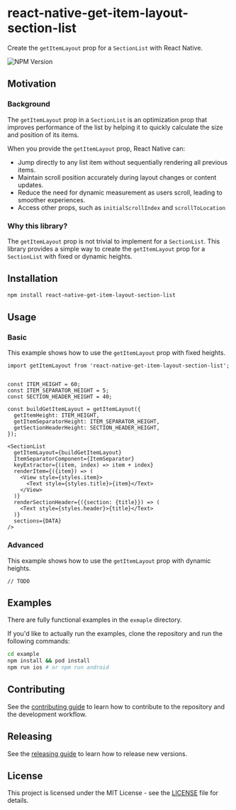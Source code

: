 # react-native-get-item-layout-section-list

Create the `getItemLayout` prop for a `SectionList` with React Native.

![NPM Version](https://img.shields.io/npm/v/react-native-get-item-layout-section-list?registry_uri=https%3A%2F%2Fregistry.npmjs.org&logo=npm)

## Motivation
### Background
The `getItemLayout` prop in a `SectionList` is an optimization prop that improves performance of the list by helping it to quickly calculate the size and position of its items.

When you provide the `getItemLayout` prop, React Native can:

* Jump directly to any list item without sequentially rendering all previous items.
* Maintain scroll position accurately during layout changes or content updates.
* Reduce the need for dynamic measurement as users scroll, leading to smoother experiences.
* Access other props, such as `initialScrollIndex` and `scrollToLocation`

### Why this library?
The `getItemLayout` prop is not trivial to implement for a `SectionList`. This library provides a simple way to create the `getItemLayout` prop for a `SectionList` with fixed or dynamic heights.

## Installation

```sh
npm install react-native-get-item-layout-section-list
```

## Usage

### Basic
This example shows how to use the `getItemLayout` prop with fixed heights.

```tsx
import getItemLayout from 'react-native-get-item-layout-section-list';


const ITEM_HEIGHT = 60;
const ITEM_SEPARATOR_HEIGHT = 5;
const SECTION_HEADER_HEIGHT = 40;

const buildGetItemLayout = getItemLayout({
  getItemHeight: ITEM_HEIGHT,
  getItemSeparatorHeight: ITEM_SEPARATOR_HEIGHT,
  getSectionHeaderHeight: SECTION_HEADER_HEIGHT,
});

<SectionList
  getItemLayout={buildGetItemLayout} 
  ItemSeparatorComponent={ItemSeparator} 
  keyExtractor={(item, index) => item + index} 
  renderItem={({item}) => (
    <View style={styles.item}>
      <Text style={styles.title}>{item}</Text>
    </View>
  )} 
  renderSectionHeader={({section: {title}}) => (
    <Text style={styles.header}>{title}</Text>
  )} 
  sections={DATA}
/>
```

### Advanced
This example shows how to use the `getItemLayout` prop with dynamic heights.

```tsx
// TODO
````

## Examples
There are fully functional examples in the `exmaple` directory.

If you'd like to actually run the examples, clone the repository and run the following commands:

```sh
cd example
npm install && pod install
npm run ios # or npm run android
```

## Contributing
See the [contributing guide](CONTRIBUTING.md) to learn how to contribute to the repository and the development workflow.

## Releasing
See the [releasing guide](RELEASING.md) to learn how to release new versions.

## License
This project is licensed under the MIT License - see the [LICENSE](LICENSE) file for details.

